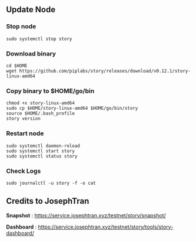 ## Update Node

### Stop node
```
sudo systemctl stop story
```

### Download binary

```
cd $HOME
wget https://github.com/piplabs/story/releases/download/v0.12.1/story-linux-amd64

```

### Copy binary to $HOME/go/bin

```
chmod +x story-linux-amd64
sudo cp $HOME/story-linux-amd64 $HOME/go/bin/story
source $HOME/.bash_profile
story version
```

### Restart node
```
sudo systemctl daemon-reload
sudo systemctl start story
sudo systemctl status story
```

### Check Logs

```
sudo journalctl -u story -f -o cat
```

Credits to JosephTran
---

**Snapshot** : https://service.josephtran.xyz/testnet/story/snapshot/

**Dashboard** : https://service.josephtran.xyz/testnet/story/tools/story-dashboard/
